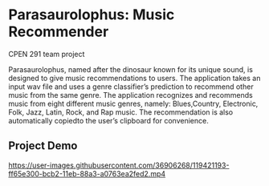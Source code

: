 # Parasaurolophus: Music Recommender
CPEN 291 team project

Parasaurolophus, named after the dinosaur known for its unique sound, is designed to give music recommendations to users. The application takes an input wav file and uses a genre classifier’s prediction to recommend other music from the same genre. The application recognizes and recommends music from eight different music genres, namely: Blues,Country, Electronic, Folk, Jazz, Latin, Rock, and Rap music. The recommendation is also automatically copiedto the user’s clipboard for convenience.

## Project Demo

https://user-images.githubusercontent.com/36906268/119421193-ff65e300-bcb2-11eb-88a3-a0763ea2fed2.mp4





